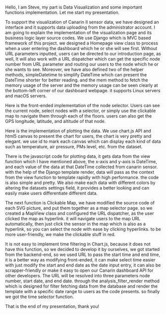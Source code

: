 Hello, I am Steve, my part is Data Visualization and some important functions implementation. Let me start my presentation.

To support the visualization of Canarin II sensor data, we have designed an interface and it supports data uploading from the administrator account. I am going to explain the implementation of the visualization page and its business logic layer source codes. We use Django which is MVC based framework of this project. we designed a Homepage view class to process when a user entering the dashboard which he or she will see first. Without URL parameters inputted, users can be directed to our introduction page, as well, It will also work with a URL dispatcher which can get the specific node number from URL parameter and routing our users to the node which he or she wants to see. Moreover, we have also defined two of the helper methods, simpleDatetime to simplify DateTime which can present the DateTime shorter for better reading. and the mem method to fetch the memory usage of the server and the memory usage can be seen clearly at the bottom-left corner of our dashboard webpage. it supports Linux servers and macOS servers. 

Here is the front-ended implementation of the node selector. Users can see the current node, select nodes with a selector, or simply use the clickable map to navigate them through each of the floors. users can also get the GPS longitude, latitude, and altitude of that node.

Here is the implementation of plotting the data. We use chart.js API and html5 canvas to present the chart for users, the chart is very pretty and elegant. we use id to mark each canvas which can display each kind of data such as temperature, air pressure, PMs level, etc. from the dataset. 

There is the javascript code for plotting data, it gets data from the view function which I have mentioned above, the x-axis and y-axis is DateTime, and each value of the data at that DateTime collected from canarin sensor. with the help of the Django template render, data will pass as the context from the view function to template rapidly with high performance. the code is also simple and pretty. We also make each data with different colors by altering the datasets settings field, it provides a better looking and can easily make users differentiate different data.

The next function is Clickable Map, we have modified the source code of each SVG picture, and put them together as a map selector page. so we created a MapView class and configured the URL dispatcher, as the user clicked the map as hyperlink. it will navigate users to the map URL automatically, then just click the sensor in the map which is also as a hyperlink, so you can select the node with ease by clicking hyperlinks. to be more user-friendly, we make the clickable stuff in red.

It is not easy to implement time filtering in Chart.js, because it does not have this function, so we decided to develop it by ourselves, we got started from the backend-end, so we used URL to pass the start time and end time, it is a better way as modifying front-ended, it can make select time easier with just modify the start and end date as the date input entry, it can also be scrapper-friendly or make it easy to open our Canarin dashboard API for other developers. The URL will be resolved into three parameters node number, start date, and end date. through the analysis_filter_render method which is designed for filter fetching data from the database and render the template with a specific date range to users as the code presents. so finally we got the time selector function.

That is the end of my presentation, thank you!